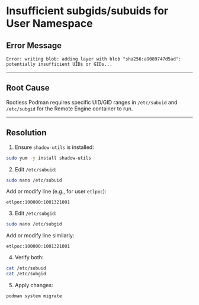 # Insufficient subgids/subuids for User Namespace

## Error Message

```shell
Error: writing blob: adding layer with blob "sha256:a9089747d5ad": potentially insufficient UIDs or GIDs...
```

---

## Root Cause

Rootless Podman requires specific UID/GID ranges in `/etc/subuid` and `/etc/subgid` for the Remote Engine container to run.

---

## Resolution

1. Ensure `shadow-utils` is installed:

```bash
sudo yum -y install shadow-utils
```

2. Edit `/etc/subuid`:

```bash
sudo nano /etc/subuid
```

Add or modify line (e.g., for user `etlpoc`):

```text
etlpoc:100000:1001321001
```

3. Edit `/etc/subgid`:

```bash
sudo nano /etc/subgid
```

Add or modify line similarly:

```text
etlpoc:100000:1001321001
```

4. Verify both:

```bash
cat /etc/subuid
cat /etc/subgid
```

5. Apply changes:

```bash
podman system migrate
```
